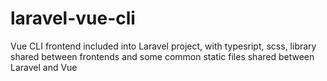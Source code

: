 # laravel-vue-cli
Vue CLI frontend included into Laravel project, with typesript, scss, library shared between frontends and some common static files shared between Laravel and Vue
